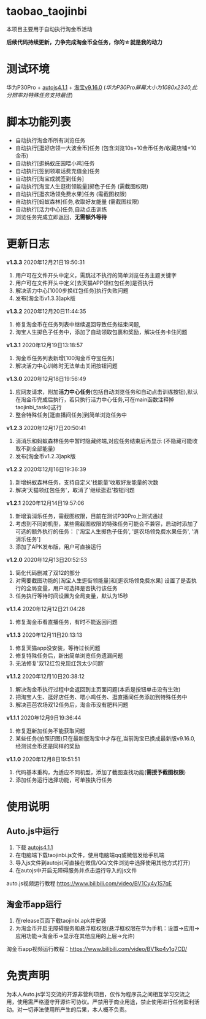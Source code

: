 # taobao_taojinbi
本项目主要用于自动执行淘金币活动

**后续代码持续更新，力争完成淘金币全任务，你的☆就是我的动力**

# 测试环境
华为P30Pro + [autojs4.1.1](https://share.weiyun.com/owu3tBNr) + [淘宝v9.16.0](https://www.wandoujia.com/apps/32267/history)
(*华为P30Pro屏幕大小为1080x2340,此分辨率对特殊任务支持最佳*)

# 脚本功能列表
 - 自动执行淘金币所有浏览任务
 - 自动执行[逛好店领一大波金币]任务 (包含浏览10s+10金币任务/收藏店铺+10金币)
 - 自动执行[逛蚂蚁庄园喂小鸡]任务
 - 自动执行[签到领取话费充值金]任务
 - 自动执行[淘宝成就签到任务]
 - 自动执行[淘宝人生逛街领能量]掷色子任务 (需截图权限)
 - 自动执行[逛农场领免费水果]任务 (需截图权限)
 - 自动执行[蚂蚁森林]任务,收取好友能量 (需截图权限)
 - 自动执行[活力中心]任务,自动点击训练
 - 浏览任务完成立即返回，**无需额外等待**
 
# 更新日志

**v1.3.3** 2020年12月21日19:50:31
1. 用户可在文件开头中定义，需跳过不执行的简单浏览任务主题关键字
2. 用户可在文件开头中定义[去天猫APP领红包任务]是否执行
3. 解决活力中心[1000步换红包任务]执行失败问题
4. 发布[淘金币v1.3.3]apk版

**v1.3.2** 2020年12月20日11:44:35
1. 修复淘金币在任务列表中继续返回导致任务结束问题,
2. 淘宝人生掷色子任务中，添加了自动领取包裹和奖励，解决任务卡住问题

**v1.3.1** 2020年12月19日13:18:57
1. 淘金币任务列表新增[100淘金币夺宝任务]
2. 解决活力中心训练时无法单击关闭按钮问题

**v1.3.0** 2020年12月18日19:56:49
1. 应网友请求，附加**活力中心任务**(包括自动浏览任务和自动点击训练按钮),默认在淘金币完成后执行，若只执行活力中心任务,可在main函数注释掉taojinbi_task()这行
2. 整合特殊任务[逛直播间任务]到简单浏览任务中

**v1.2.3** 2020年12月17日20:50:41
1. 消消乐和蚂蚁森林任务中暂时隐藏终端,对应任务结束后再显示 (不隐藏可能收取不到全部能量)
2. 发布[淘金币v1.2.3]apk版


**v1.2.2** 2020年12月16日19:36:39
1. 新增蚂蚁森林任务，支持自定义'找能量'收取好友能量的次数
2. 解决'天猫领红包任务'，取消了'继续逛逛'按钮问题

**v1.2.1** 2020年12月14日19:57:06
1. 新增消消乐任务，需截图权限，目前在测试P30Pro上测试通过
2. 考虑到不同的机型，某些需截图权限的特殊任务可能会不兼容，启动时添加了可选的额外执行的任务： ['淘宝人生掷色子任务', '逛农场领免费水果任务', '消消乐任务']
3. 添加了APK发布版，用户可直接运行

**v1.2.0** 2020年12月13日20:52:53
1. 简化代码删减了双12的部分
2. 对需要截图功能的[淘宝人生逛街领能量]和[逛农场领免费水果] 设置了是否执行的全局变量，用户可选择是否执行该任务
3. 任务执行等待时间设置为全局变量，默认为15秒

**v1.1.4** 2020年12月12日21:04:28
1. 修复淘金币看直播任务，有时不能返回问题

**v1.1.3** 2020年12月11日20:13:13
1. 修复天猫app没安装，等待过长问题
2. 修复特殊任务后，新出简单浏览任务遗漏问题
3. 无法修复'双12红包兑现红包太少问题'

**v1.1.2** 2020年12月10日20:38:12
1. 解决淘金币执行过程中会返回到主页面问题(本质是按钮单击没有生效)
2. 把淘宝人生、逛好店任务、喂小鸡任务、逛直播间任务添加到特殊任务中
3. 解决芭芭农场双12任务后，淘金币没有肥料问题

**v1.1.1** 2020年12月9日19:36:44
1. 修复逛新加任务不能获取问题 
3. 某些任务(拍照识图)只在最新版淘宝中才存在,当前淘宝已换成最新版v9.16.0,经测试金币还是同样的奖励

**v1.1.0** 2020年12月8日19:51:51
1. 代码基本重构，为适应不同机型，添加了截图查找功能(**需授予截图权限**)
2. 添加任务运行选择功能，可单独执行任务

# 使用说明
## Auto.js中运行
1. 下载 [autojs4.1.1](https://share.weiyun.com/owu3tBNr)
2. 在电脑端下载taojinbi.js文件，使用电脑端qq或微信发给手机端
3. 导入js文件到autojs(可直接在微信/QQ/文件浏览中选择使用其他方式打开)
4. 在autojs中开启无障碍服务并点击运行导入的js文件

auto.js视频运行教程:https://www.bilibili.com/video/BV1Cy4y1S7qE


## 淘金币app运行
1. 在release页面下载taojinbi.apk并安装
2. 为淘金币开启无障碍服务和悬浮框权限(悬浮框权限在华为手机：设置->应用->应用功能->淘金币->显示在其他应用的上层->允许)

淘金币app视频运行教程：https://www.bilibili.com/video/BV1kp4y1q7CD/


# 免责声明
为本人Auto.js学习交流的开源非营利项目，仅作为程序员之间相互学习交流之用，使用需严格遵守开源许可协议。严禁用于商业用途，禁止使用进行任何盈利活动。对一切非法使用所产生的后果，本人概不负责。

